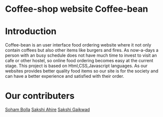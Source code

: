 # Coffee-shop website Coffee-bean

# Introduction


Coffee-bean is an user interface food ordering website where it not only contain coffees but also other items like burgers and fires. As now-a-days a person with an busy schedule does not have much time to invest to visit an cafe or other hostel, so online food ordering becomes easy at the current stage. This project is based on Html,CSS,Javascript languages. As our websites provides better quality food items so our site is for the society and can have a better experience and satisfied with their order.

# Our contributers
[Soham Bolla](https://github.com/sohambolla)
[Sakshi Ahire](https://github.com/SakshiAhire)
[Sakshi Gaikwad]()



